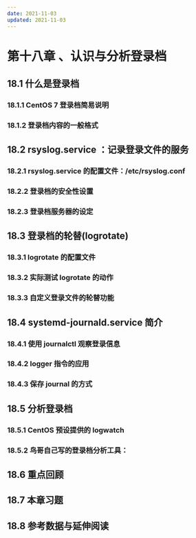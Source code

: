 ```yaml
---
date: 2021-11-03
updated: 2021-11-03
---
```


# 第十八章 、认识与分析登录档

## 18.1 什么是登录档

### 18.1.1 CentOS 7 登录档简易说明

### 18.1.2 登录档内容的一般格式

## 18.2 rsyslog.service ：记录登录文件的服务

### 18.2.1 rsyslog.service 的配置文件：/etc/rsyslog.conf

### 18.2.2 登录档的安全性设置

### 18.2.3 登录档服务器的设定

## 18.3 登录档的轮替(logrotate)

### 18.3.1 logrotate 的配置文件

### 18.3.2 实际测试 logrotate 的动作

### 18.3.3 自定义登录文件的轮替功能

## 18.4 systemd-journald.service 简介

### 18.4.1 使用 journalctl 观察登录信息

### 18.4.2 logger 指令的应用

### 18.4.3 保存 journal 的方式

## 18.5 分析登录档

### 18.5.1 CentOS 预设提供的 logwatch

### 18.5.2 鸟哥自己写的登录档分析工具：

## 18.6 重点回顾

## 18.7 本章习题

## 18.8 参考数据与延伸阅读

